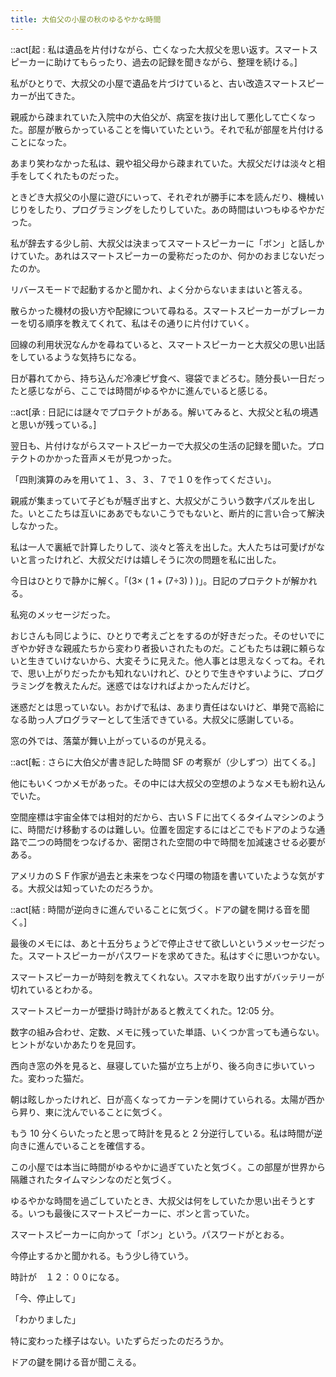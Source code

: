 ```yaml
---
title: 大伯父の小屋の秋のゆるやかな時間
---
```


::act[起 : 私は遺品を片付けながら、亡くなった大叔父を思い返す。スマートスピーカーに助けてもらったり、過去の記録を聞きながら、整理を続ける。]

私がひとりで、大叔父の小屋で遺品を片づけていると、古い改造スマートスピーカーが出てきた。

親戚から疎まれていた入院中の大伯父が、病室を抜け出して悪化して亡くなった。部屋が散らかっていることを悔いていたという。それで私が部屋を片付けることになった。

あまり笑わなかった私は、親や祖父母から疎まれていた。大叔父だけは淡々と相手をしてくれたものだった。

ときどき大叔父の小屋に遊びにいって、それぞれが勝手に本を読んだり、機械いじりをしたり、プログラミングをしたりしていた。あの時間はいつもゆるやかだった。

私が辞去する少し前、大叔父は決まってスマートスピーカーに「ボン」と話しかけていた。あれはスマートスピーカーの愛称だったのか、何かのおまじないだったのか。

リバースモードで起動するかと聞かれ、よく分からないままはいと答える。

散らかった機材の扱い方や配線について尋ねる。スマートスピーカーがブレーカーを切る順序を教えてくれて、私はその通りに片付けていく。

回線の利用状況なんかを尋ねていると、スマートスピーカーと大叔父の思い出話をしているような気持ちになる。

日が暮れてから、持ち込んだ冷凍ピザ食べ、寝袋でまどろむ。随分長い一日だったと感じながら、ここでは時間がゆるやかに進んでいると感じる。

::act[承 : 日記には謎々でプロテクトがある。解いてみると、大叔父と私の境遇と思いが残っている。]

翌日も、片付けながらスマートスピーカーで大叔父の生活の記録を聞いた。プロテクトのかかった音声メモが見つかった。

「四則演算のみを用いて１、３、３、７で１０を作ってください」。

親戚が集まっていて子どもが騒ぎ出すと、大叔父がこういう数字パズルを出した。いとこたちは互いにああでもないこうでもないと、断片的に言い合って解決しなかった。

私は一人で裏紙で計算したりして、淡々と答えを出した。大人たちは可愛げがないと言ったけれど、大叔父だけは嬉しそうに次の問題を私に出した。

今日はひとりで静かに解く。「(3× ( 1 + (7÷3) ) )」。日記のプロテクトが解かれる。

私宛のメッセージだった。

おじさんも同じように、ひとりで考えごとをするのが好きだった。そのせいでにぎやか好きな親戚たちから変わり者扱いされたものだ。こどもたちは親に頼らないと生きていけないから、大変そうに見えた。他人事とは思えなくってね。それで、思い上がりだったかも知れないけれど、ひとりで生きやすいように、プログラミングを教えたんだ。迷惑ではなければよかったんだけど。

迷惑だとは思っていない。おかげで私は、あまり責任はないけど、単発で高給になる助っ人プログラマーとして生活できている。大叔父に感謝している。

窓の外では、落葉が舞い上がっているのが見える。

::act[転 : さらに大伯父が書き記した時間 SF の考察が（少しずつ）出てくる。]

他にもいくつかメモがあった。その中には大叔父の空想のようなメモも紛れ込んでいた。

空間座標は宇宙全体では相対的だから、古いＳＦに出てくるタイムマシンのように、時間だけ移動するのは難しい。位置を固定するにはどこでもドアのような通路で二つの時間をつなげるか、密閉された空間の中で時間を加減速させる必要がある。

アメリカのＳＦ作家が過去と未来をつなぐ円環の物語を書いていたような気がする。大叔父は知っていたのだろうか。

::act[結 : 時間が逆向きに進んでいることに気づく。ドアの鍵を開ける音を聞く。]

最後のメモには、あと十五分ちょうどで停止させて欲しいというメッセージだった。スマートスピーカーがパスワードを求めてきた。私はすぐに思いつかない。

スマートスピーカーが時刻を教えてくれない。スマホを取り出すがバッテリーが切れているとわかる。

スマートスピーカーが壁掛け時計があると教えてくれた。12:05 分。

数字の組み合わせ、定数、メモに残っていた単語、いくつか言っても通らない。ヒントがないかあたりを見回す。

西向き窓の外を見ると、昼寝していた猫が立ち上がり、後ろ向きに歩いていった。変わった猫だ。

朝は眩しかったけれど、日が高くなってカーテンを開けていられる。太陽が西から昇り、東に沈んでいることに気づく。

もう 10 分くらいたったと思って時計を見ると 2 分逆行している。私は時間が逆向きに進んでいることを確信する。

この小屋では本当に時間がゆるやかに過ぎていたと気づく。この部屋が世界から隔離されたタイムマシンなのだと気づく。

ゆるやかな時間を過ごしていたとき、大叔父は何をしていたか思い出そうとする。いつも最後にスマートスピーカーに、ボンと言っていた。

スマートスピーカーに向かって「ボン」という。パスワードがとおる。

今停止するかと聞かれる。もう少し待ていう。

時計が　１２：００になる。

「今、停止して」

「わかりました」

特に変わった様子はない。いたずらだったのだろうか。

ドアの鍵を開ける音が聞こえる。
